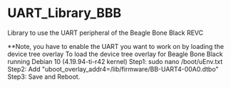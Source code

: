 # UART_Library_BBB
Library to use the UART peripheral of the Beagle Bone Black REVC

**Note, you have to enable the UART you want to work on by loading the device tree overlay
To load the device tree overlay for Beagle Bone Black running Debian 10 (4.19.94-ti-r42 kernel)
Step1: sudo nano /boot/uEnv.txt
Step2: Add "uboot_overlay_addr4=/lib/firmware/BB-UART4-00A0.dtbo" 
Step3: Save and Reboot.
